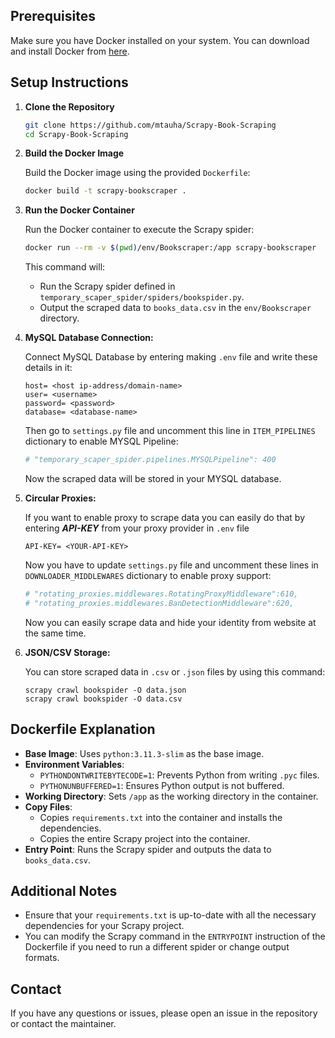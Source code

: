 ## Prerequisites

Make sure you have Docker installed on your system. You can download and install Docker from [here](https://www.docker.com/get-started).

## Setup Instructions

1. **Clone the Repository**

   ```bash
   git clone https://github.com/mtauha/Scrapy-Book-Scraping
   cd Scrapy-Book-Scraping
   ```
2. **Build the Docker Image**

   Build the Docker image using the provided `Dockerfile`:

   ```bash
   docker build -t scrapy-bookscraper .
   ```
3. **Run the Docker Container**

   Run the Docker container to execute the Scrapy spider:

   ```bash
   docker run --rm -v $(pwd)/env/Bookscraper:/app scrapy-bookscraper
   ```

   This command will:

   - Run the Scrapy spider defined in `temporary_scaper_spider/spiders/bookspider.py`.
   - Output the scraped data to `books_data.csv` in the `env/Bookscraper` directory.
4. **MySQL Database Connection:**

   Connect MySQL Database by entering making `.env` file and write these details in it:

   ```.env
   host= <host ip-address/domain-name>
   user= <username>
   password= <password>
   database= <database-name>
   ```

   Then go to `settings.py` file and uncomment this line in `ITEM_PIPELINES` dictionary to enable MYSQL Pipeline:

   ```python
   # "temporary_scaper_spider.pipelines.MYSQLPipeline": 400
   ```

   Now the scraped data will be stored in your MYSQL database.
5. **Circular Proxies:**

   If you want to enable proxy to scrape data you can easily do that by entering ***API-KEY***  from your proxy provider in `.env` file

   ```.env
   API-KEY= <YOUR-API-KEY>
   ```

   Now you have to update `settings.py` file and uncomment these lines in `DOWNLOADER_MIDDLEWARES` dictionary to enable proxy support:

   ```python
   # "rotating_proxies.middlewares.RotatingProxyMiddleware":610,
   # "rotating_proxies.middlewares.BanDetectionMiddleware":620,
   ```

   Now you can easily scrape data and hide your identity from website at the same time.
6. **JSON/CSV Storage:**

   You can store scraped data in `.csv` or `.json` files by using this command:

   ```bsah
   scrapy crawl bookspider -O data.json
   scrapy crawl bookspider -O data.csv
   ```

## Dockerfile Explanation

- **Base Image**: Uses `python:3.11.3-slim` as the base image.
- **Environment Variables**:
  - `PYTHONDONTWRITEBYTECODE=1`: Prevents Python from writing `.pyc` files.
  - `PYTHONUNBUFFERED=1`: Ensures Python output is not buffered.
- **Working Directory**: Sets `/app` as the working directory in the container.
- **Copy Files**:
  - Copies `requirements.txt` into the container and installs the dependencies.
  - Copies the entire Scrapy project into the container.
- **Entry Point**: Runs the Scrapy spider and outputs the data to `books_data.csv`.

## Additional Notes

- Ensure that your `requirements.txt` is up-to-date with all the necessary dependencies for your Scrapy project.
- You can modify the Scrapy command in the `ENTRYPOINT` instruction of the Dockerfile if you need to run a different spider or change output formats.

## Contact

If you have any questions or issues, please open an issue in the repository or contact the maintainer.
